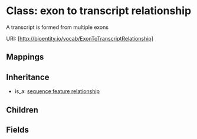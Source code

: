 # Class: exon to transcript relationship


A transcript is formed from multiple exons

URI: [http://bioentity.io/vocab/ExonToTranscriptRelationship]
## Mappings

## Inheritance

 *  is_a: [sequence feature relationship](SequenceFeatureRelationship.md)
## Children

## Fields

